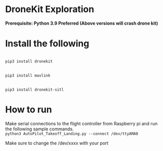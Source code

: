 # DroneKit Exploration
<b>Prerequisite: Python 3.9 Preferred (Above versions will crash drone kit)</b>
<h1>Install the following</h1>
<code>
pip3 install dronekit
</code>
<br>
<code>
pip3 install mavlink
</code>
<br>
<code>
pip3 install dronekit-sitl
</code>

<h1>How to run </h1>
Make serial connections to the flight controller from Raspberry pi and run the following sample commands.

<code>
python3 AutoPilot_Takeoff_Landing.py --connect /dev/ttyAMA0
</code>

Make sure to change the /dev/xxxx with your port
